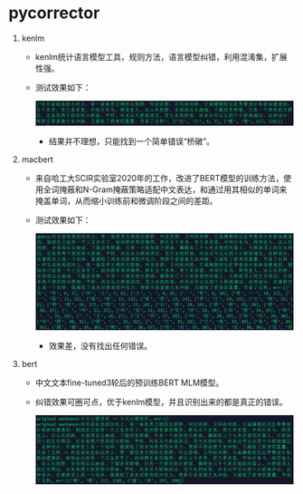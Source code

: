 # pycorrector

1. kenlm
    - kenlm统计语言模型工具，规则方法，语言模型纠错，利用混淆集，扩展性强。
    - 测试效果如下：

        ![image](docs/kenlm.png)

        - 结果并不理想，只能找到一个简单错误“桥礅”。


2. macbert
    - 来自哈工大SCIR实验室2020年的工作，改进了BERT模型的训练方法，使用全词掩蔽和N-Gram掩蔽策略适配中文表达，和通过用其相似的单词来掩盖单词，从而缩小训练前和微调阶段之间的差距。
    - 测试效果如下：

        ![image1](docs/macbert.png)
        
        - 效果差，没有找出任何错误。
        
        
3. bert
    - 中文文本fine-tuned3轮后的预训练BERT MLM模型。
    - 纠错效果可圈可点，优于kenlm模型，并且识别出来的都是真正的错误。
        
        ![image](docs/bert.png)



        
        